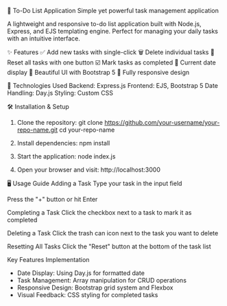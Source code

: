 📝 To-Do List Application
Simple yet powerful task management application

A lightweight and responsive to-do list application built with Node.js, Express, and EJS templating engine. Perfect for managing your daily tasks with an intuitive interface.

✨ Features
✅ Add new tasks with single-click
🗑️ Delete individual tasks
🔄 Reset all tasks with one button
☑️ Mark tasks as completed 
📅 Current date display
🎨 Beautiful UI with Bootstrap 5
📱 Fully responsive design

🚀 Technologies Used
Backend: Express.js
Frontend: EJS, Bootstrap 5
Date Handling: Day.js
Styling: Custom CSS

🛠️ Installation & Setup
1. Clone the repository:
   git clone https://github.com/your-username/your-repo-name.git
   cd your-repo-name

2. Install dependencies:
   npm install

3. Start the application:
   node index.js

4. Open your browser and visit:
   http://localhost:3000

🖥️ Usage Guide
Adding a Task
Type your task in the input field

Press the "+" button or hit Enter

Completing a Task
Click the checkbox next to a task to mark it as completed

Deleting a Task
Click the trash can icon next to the task you want to delete

Resetting All Tasks
Click the "Reset" button at the bottom of the task list


Key Features Implementation
- Date Display: Using Day.js for formatted date
- Task Management: Array manipulation for CRUD operations
- Responsive Design: Bootstrap grid system and Flexbox
- Visual Feedback: CSS styling for completed tasks